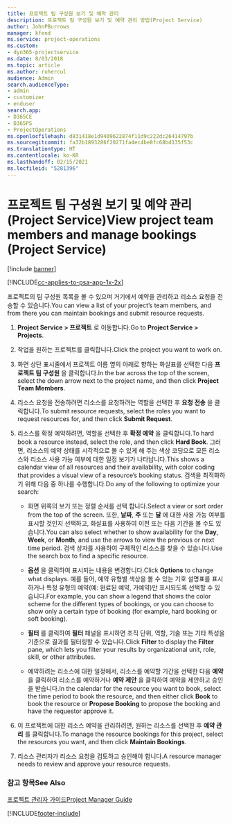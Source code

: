 ```yaml
---
title: 프로젝트 팀 구성원 보기 및 예약 관리
description: 프로젝트 팀 구성원 보기 및 예약 관리 방법(Project Service)
author: JohnPBurrows
manager: kfend
ms.service: project-operations
ms.custom:
- dyn365-projectservice
ms.date: 8/03/2018
ms.topic: article
ms.author: ruhercul
audience: Admin
search.audienceType:
- admin
- customizer
- enduser
search.app:
- D365CE
- D365PS
- ProjectOperations
ms.openlocfilehash: d831418e1d9409622874f11d9c222dc26414797b
ms.sourcegitcommit: fa32b1893286f20271fa4ec4be8fc68bd135f53c
ms.translationtype: HT
ms.contentlocale: ko-KR
ms.lasthandoff: 02/15/2021
ms.locfileid: "5281396"
---
```

# <a name="view-project-team-members-and-manage-bookings-project-service"></a><span data-ttu-id="09ca6-103">프로젝트 팀 구성원 보기 및 예약 관리(Project Service)</span><span class="sxs-lookup"><span data-stu-id="09ca6-103">View project team members and manage bookings (Project Service)</span></span>

[!include [banner](../includes/psa-now-project-operations.md)]

[!INCLUDE[cc-applies-to-psa-app-1x-2x](../includes/cc-applies-to-psa-app-1x-2x.md)]

<span data-ttu-id="09ca6-104">프로젝트의 팀 구성원 목록을 볼 수 있으며 거기에서 예약을 관리하고 리소스 요청을 전송할 수 있습니다.</span><span class="sxs-lookup"><span data-stu-id="09ca6-104">You can view a list of your project’s team members, and from there you can maintain bookings and submit resource requests.</span></span>  
  
1.  <span data-ttu-id="09ca6-105">**Project Service > 프로젝트** 로 이동합니다.</span><span class="sxs-lookup"><span data-stu-id="09ca6-105">Go to **Project Service > Projects**.</span></span>  
  
2.  <span data-ttu-id="09ca6-106">작업을 원하는 프로젝트를 클릭합니다.</span><span class="sxs-lookup"><span data-stu-id="09ca6-106">Click the project you want to work on.</span></span>  
  
3.  <span data-ttu-id="09ca6-107">화면 상단 표시줄에서 프로젝트 이름 옆의 아래로 향하는 화살표를 선택한 다음 **프로젝트 팀 구성원** 을 클릭합니다.</span><span class="sxs-lookup"><span data-stu-id="09ca6-107">In the bar across the top of the screen, select the down arrow next to the project name, and then click **Project Team Members**.</span></span>  
  
4.  <span data-ttu-id="09ca6-108">리소스 요청을 전송하려면 리소스를 요청하려는 역할을 선택한 후 **요청 전송** 을 클릭합니다.</span><span class="sxs-lookup"><span data-stu-id="09ca6-108">To submit resource requests, select the roles you want to request resources for, and then click **Submit Request**.</span></span>  
  
5.  <span data-ttu-id="09ca6-109">리소스를 확정 예약하려면, 역할을 선택한 후 **확정 예약** 을 클릭합니다.</span><span class="sxs-lookup"><span data-stu-id="09ca6-109">To hard book a resource instead, select the role, and then click **Hard Book**.</span></span> <span data-ttu-id="09ca6-110">그러면, 리소스의 예약 상태를 시각적으로 볼 수 있게 해 주는 색상 코딩으로 모든 리소스와 리소스 사용 가능 여부에 대한 일정 보기가 나타납니다.</span><span class="sxs-lookup"><span data-stu-id="09ca6-110">This shows a calendar view of all resources and their availability, with color coding that provides a visual view of a resource’s booking status.</span></span> <span data-ttu-id="09ca6-111">검색을 최적화하기 위해 다음 중 하나를 수행합니다.</span><span class="sxs-lookup"><span data-stu-id="09ca6-111">Do any of the following to optimize your search:</span></span>  
  
    -   <span data-ttu-id="09ca6-112">화면 위쪽의 보기 또는 정렬 순서를 선택 합니다.</span><span class="sxs-lookup"><span data-stu-id="09ca6-112">Select a view or sort order from the top of the screen.</span></span> <span data-ttu-id="09ca6-113">또한, **날짜**, **주** 또는 **달** 에 대한 사용 가능 여부를 표시할 것인지 선택하고, 화살표를 사용하여 이전 또는 다음 기간을 볼 수도 있습니다.</span><span class="sxs-lookup"><span data-stu-id="09ca6-113">You can also select whether to show availability for the **Day**, **Week**, or **Month**, and use the arrows to view the previous or next time period.</span></span> <span data-ttu-id="09ca6-114">검색 상자를 사용하여 구체적인 리소스를 찾을 수 있습니다.</span><span class="sxs-lookup"><span data-stu-id="09ca6-114">Use the search box to find a specific resource.</span></span>  
  
    -   <span data-ttu-id="09ca6-115">**옵션** 을 클릭하여 표시되는 내용을 변경합니다.</span><span class="sxs-lookup"><span data-stu-id="09ca6-115">Click **Options** to change what displays.</span></span> <span data-ttu-id="09ca6-116">예를 들어, 예약 유형별 색상을 볼 수 있는 기호 설명표를 표시하거나 특정 유형의 예약(예: 완료된 예약, 가예약)만 표시되도록 선택할 수 있습니다.</span><span class="sxs-lookup"><span data-stu-id="09ca6-116">For example, you can show a legend that shows the color scheme for the different types of bookings, or you can choose to show only a certain type of booking (for example, hard booking or soft booking).</span></span>  
  
    -   <span data-ttu-id="09ca6-117">**필터** 를 클릭하여 **필터** 패널을 표시하면 조직 단위, 역할, 기술 또는 기타 특성을 기준으로 결과를 필터링할 수 있습니다.</span><span class="sxs-lookup"><span data-stu-id="09ca6-117">Click **Filter** to display the **Filter** pane, which lets you filter your results by organizational unit, role, skill, or other attributes.</span></span>  
  
    -   <span data-ttu-id="09ca6-118">예약하려는 리소스에 대한 일정에서, 리소스를 예약할 기간을 선택한 다음 **예약** 을 클릭하여 리소스를 예약하거나 **예약 제안** 을 클릭하여 예약을 제안하고 승인을 받습니다.</span><span class="sxs-lookup"><span data-stu-id="09ca6-118">In the calendar for the resource you want to book, select the time period to book the resource, and then either click **Book** to book the resource or **Propose Booking** to propose the booking and have the requestor approve it.</span></span>  
  
6.  <span data-ttu-id="09ca6-119">이 프로젝트에 대한 리소스 예약을 관리하려면, 원하는 리소스를 선택한 후 **예약 관리** 를 클릭합니다.</span><span class="sxs-lookup"><span data-stu-id="09ca6-119">To manage the resource bookings for this project, select the resources you want, and then click **Maintain Bookings**.</span></span>  
  
7.  <span data-ttu-id="09ca6-120">리소스 관리자가 리소스 요청을 검토하고 승인해야 합니다.</span><span class="sxs-lookup"><span data-stu-id="09ca6-120">A resource manager needs to review and approve your resource requests.</span></span>  
  
### <a name="see-also"></a><span data-ttu-id="09ca6-121">참고 항목</span><span class="sxs-lookup"><span data-stu-id="09ca6-121">See Also</span></span>  
 [<span data-ttu-id="09ca6-122">프로젝트 관리자 가이드</span><span class="sxs-lookup"><span data-stu-id="09ca6-122">Project Manager Guide</span></span>](../psa/project-manager-guide.md)


[!INCLUDE[footer-include](../includes/footer-banner.md)]